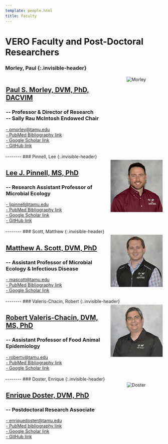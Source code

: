 ```yaml
---
template: people.html
title: Faculty
---
```

# <b>VERO Faculty and Post-Doctoral Researchers</b>
### Morley, Paul  {:.invisible-header}
<div style="display: grid; grid-template-columns: 2fr 1fr; grid-template-rows: auto auto; gap: 2px; padding: 2px;">
  <div style="grid-column: 2; grid-row: 1 / span 2; text-align: center;">
       <img src="../../assets/1.Morley.2023.web_small2.jpg" alt="Morley" loading="lazy" width="250" style="margin-right: 2px;"/>
  </div>
  <div style="grid-column: 1; grid-row: 1;">
    <a href="../people/morley"><h2>Paul S. Morley, DVM, PhD, DACVIM</h2></a>
    <h3>-- Professor & Director of Research <br>
    -- Sally Rau McIntosh Endowed Chair </h3>
    <p><a href="mailto:pmorley@tamu.edu">- pmorley@tamu.edu</a><br>
    <a href="https://www.ncbi.nlm.nih.gov/myncbi/14Ikqzq30Nv5a/bibliography/public/">- PubMed Bibliography link</a><br>
    <a href="https://scholar.google.com/citations?user=T-yNyx0AAAAJ&hl=en">- Google Scholar link</a><br>
    <a href="https://github.com/Microbial-Ecology-Group">- GitHub link</a></p>  
   </div>
</div>
--------
### Pinnell, Lee  {:.invisible-header}
<div style="display: grid; grid-template-columns: 2fr 1fr; grid-template-rows: auto auto; gap: 2px; padding: 2px;">
  <div style="grid-column: 2; grid-row: 1 / span 2; text-align: center;">
    <img src="../assets/Pinnell.web.jpg" alt="Pinell" loading="lazy" width="250" style="margin-right: 2px;"/>
  </div>
  <div style="grid-column: 1; grid-row: 1;">
    <a href="../people/pinnell"><h2>Lee J. Pinnell, MS, PhD</h2></a>
    <h3>-- Research Assistant Professor of Microbial Ecology </h3>
    <p><a href="mailto:ljpinnell@tamu.edu">- ljpinnell@tamu.edu<br>
    <a href="https://pubmed.ncbi.nlm.nih.gov/?term=Valeris-Chacin+R&cauthor_id=33164808">- PubMed Bibliography link</a><br>
    <a href="https://scholar.google.com/citations?user=5AFfRq4AAAAJ&hl">- Google Scholar link</a><br>
    <a href="https://github.com/ljpinnell">- GitHub link</a></p>    
  </div>
</div>
--------
### Scott, Matthew  {:.invisible-header}
<div style="display: grid; grid-template-columns: 2fr 1fr; grid-template-rows: auto auto; gap: 2px; padding: 2px;">
  <div style="grid-column: 2; grid-row: 1 / span 2; text-align: center;">
    <img src="../assets/Scott.web.jpg" alt="Scott" loading="lazy" width="250" style="margin-right: 2px;"/>
  </div>
  <div style="grid-column: 1; grid-row: 1;">
    <a href="../people/scott"><h2>Matthew A. Scott, DVM, PhD</h2></a>
    <h3>-- Assistant Professor of Microbial Ecology & Infectious Disease</h3>
    <p><a href="mailto:mascott@tamu.edu">- mascott@tamu.edu<br>
    <a href="https://www.ncbi.nlm.nih.gov/myncbi/1V5hGBqnfdQEja/bibliography/public/">- PubMed Bibliography link</a><br>
    <a href="https://scholar.google.com/citations?user=P2Mfcf8AAAAJ&hl=en&oi=sra">- Google Scholar link</a></p>
  </div>
</div>
--------
### Valeris-Chacin, Robert {:.invisible-header}
<div style="display: grid; grid-template-columns: 2fr 1fr; grid-template-rows: auto auto; gap: 2px; padding: 2px;">
  <div style="grid-column: 2; grid-row: 1 / span 2; text-align: center;">
    <img src="../assets/Valeris-Chacin.web.jpg" alt="Valeris" loading="lazy" width="250" style="margin-right: 2px;"/>
  </div>
  <div style="grid-column: 1; grid-row: 1;">
    <a href="../people/valeris"><h2>Robert Valeris-Chacin, DVM, MS, PhD</h2></a>
    <h3>-- Assistant Professor of Food Animal Epidemiology</h3>
    <p><a href="mailto:robertv@tamu.edu">- robertv@tamu.edu</a><br>
    <a href="https://pubmed.ncbi.nlm.nih.gov/?term=Valeris-Chacin+R&cauthor_id=33164808">- PubMed Bibliography link</a><br>
    <a href="https://scholar.google.com/citations?user=5AFfRq4AAAAJ&hl">- Google Scholar link</a>
  </div>
</div>
--------
### Doster, Enrique  {:.invisible-header}
<div style="display: grid; grid-template-columns: 2fr 1fr; grid-template-rows: auto auto; gap: 2px; padding: 2px;">
  <div style="grid-column: 2; grid-row: 1 / span 2; text-align: center;">
    <img src="../../assets/Doster2.web.jpg" alt="Doster" loading="lazy" width="250" style="margin-right: 2px;"/>
  </div>
  <div style="grid-column: 1; grid-row: 1;">
    <a href="../people/doster"><h2>Enrique Doster, DVM, PhD</h2></a>
    <h3>-- Postdoctoral Research Associate</h3>
    <p><a href="mailto:enriquedoster@tamu.edu">- enriquedoster@tamu.edu<br>
    <a href="https://www.ncbi.nlm.nih.gov/myncbi/enrique.doster.1/bibliography/public/">- PubMed bibliography link</a><br>
    <a href="https://scholar.google.com/citations?user=DRqM0WoAAAAJ&hl=en&oi=ao">- Google Scholar link</a><br>
    <a href="https://github.com/EnriqueDoster">- GitHub link</a></p>  
  </div>
</div>
